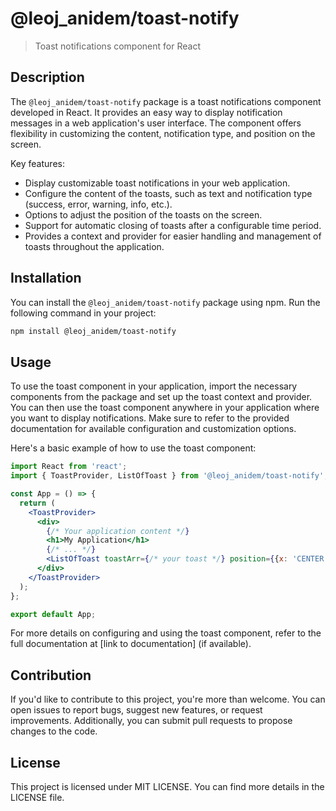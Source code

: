 # @leoj_anidem/toast-notify

> Toast notifications component for React

## Description

The `@leoj_anidem/toast-notify` package is a toast notifications component developed in React. It provides an easy way to display notification messages in a web application's user interface. The component offers flexibility in customizing the content, notification type, and position on the screen.

Key features:
- Display customizable toast notifications in your web application.
- Configure the content of the toasts, such as text and notification type (success, error, warning, info, etc.).
- Options to adjust the position of the toasts on the screen.
- Support for automatic closing of toasts after a configurable time period.
- Provides a context and provider for easier handling and management of toasts throughout the application.

## Installation

You can install the `@leoj_anidem/toast-notify` package using npm. Run the following command in your project:

```bash
npm install @leoj_anidem/toast-notify
```

## Usage
To use the toast component in your application, import the necessary components from the package and set up the toast context and provider. You can then use the toast component anywhere in your application where you want to display notifications. Make sure to refer to the provided documentation for available configuration and customization options.

Here's a basic example of how to use the toast component:

```jsx
import React from 'react';
import { ToastProvider, ListOfToast } from '@leoj_anidem/toast-notify';

const App = () => {
  return (
    <ToastProvider>
      <div>
        {/* Your application content */}
        <h1>My Application</h1>
        {/* ... */}
        <ListOfToast toastArr={/* your toast */} position={{x: 'CENTER', y: 'CENTER'}} />
      </div>
    </ToastProvider>
  );
};

export default App;

```
For more details on configuring and using the toast component, refer to the full documentation at [link to documentation] (if available).

## Contribution
If you'd like to contribute to this project, you're more than welcome. You can open issues to report bugs, suggest new features, or request improvements. Additionally, you can submit pull requests to propose changes to the code.

## License
This project is licensed under MIT LICENSE. You can find more details in the LICENSE file.
